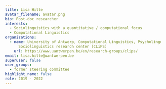 ```yaml
---
title: Lisa Hilte
avatar_filename: avatar.png
bio: Post-doc researcher
interests:
  - Sociolinguistics with a quantitative / computational focus
  - Computational Linguistics
organizations:
  - name: University of Antwerp, Computational Linguistics, Psycholinguistics and
      Sociolinguistics research center (CLiPS)
    url: https://www.uantwerpen.be/en/research-groups/clips/
email: lisa.hilte@uantwerpen.be
superuser: false
user_groups:
  - former steering committee
highlight_name: false
role: 2019 - 2022
---
```


